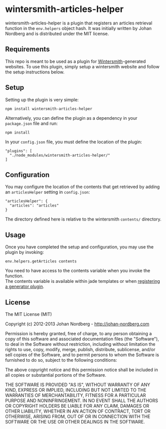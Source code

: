 # wintersmith-articles-helper

wintersmith-articles-helper is a plugin that registers an articles retrieval
function in the `env.helpers` object hash. It was initially written by Johan
Nordberg and is distributed under the MIT license.

## Requirements

This repo is meant to be used as a plugin for 
[Wintersmith](https://github.com/jnordberg/wintersmith)-generated websites. To 
use this plugin, simply setup a wintersmith website and follow the setup 
instructions below.

## Setup

Setting up the plugin is very simple:

    npm install wintersmith-articles-helper

Alternatively, you can define the plugin as a dependency in your `package.json` file and run:

    npm install

In your `config.json` file, you must define the location of the plugin:

    "plugins": [
      "./node_modules/wintersmith-articles-helper/"
    ]

## Configuration

You may configure the location of the contents that get retrieved by adding an 
`articlesHelper` setting in `config.json`:

    "articlesHelper": {
      "articles": "articles"
    }

The directory defined here is relative to the wintersmith `contents/` directory.

## Usage

Once you have completed the setup and configuration, you may use the plugin by 
invoking:

    env.helpers.getArticles contents

You need to have access to the contents variable when you invoke the function.  
The contents variable is available within jade templates or when [registering a 
generator 
plugin](https://github.com/jnordberg/wintersmith/wiki/Writing-plugins).

## License

The MIT License (MIT)

Copyright (c) 2012-2013 Johan Nordberg - http://johan-nordberg.com

Permission is hereby granted, free of charge, to any person obtaining a copy
of this software and associated documentation files (the "Software"), to deal
in the Software without restriction, including without limitation the rights
to use, copy, modify, merge, publish, distribute, sublicense, and/or sell
copies of the Software, and to permit persons to whom the Software is
furnished to do so, subject to the following conditions:

The above copyright notice and this permission notice shall be included in
all copies or substantial portions of the Software.

THE SOFTWARE IS PROVIDED "AS IS", WITHOUT WARRANTY OF ANY KIND, EXPRESS OR
IMPLIED, INCLUDING BUT NOT LIMITED TO THE WARRANTIES OF MERCHANTABILITY,
FITNESS FOR A PARTICULAR PURPOSE AND NONINFRINGEMENT. IN NO EVENT SHALL THE
AUTHORS OR COPYRIGHT HOLDERS BE LIABLE FOR ANY CLAIM, DAMAGES OR OTHER
LIABILITY, WHETHER IN AN ACTION OF CONTRACT, TORT OR OTHERWISE, ARISING FROM,
OUT OF OR IN CONNECTION WITH THE SOFTWARE OR THE USE OR OTHER DEALINGS IN
THE SOFTWARE.

